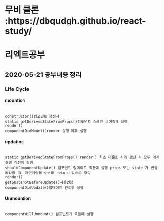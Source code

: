 <h1> 무비 클론 :https://dbqudgh.github.io/react-study/<h1>
  


<h1>리엑트공부</h1>

<h2>2020-05-21 공부내용 정리</h2>
<h3>Life Cycle</h3>

<h4>mountion</h4>
<pre><code>
constructor()컴포넌트 생성시
static getDerivedStateFromProps()컴포넌트 스크린 보여질때 실행
render()
componentDidMount()render 실행 이후 실행
</code></pre>


<h4>updating</h4>
<pre><code>
static getDerivedStateFromProps() render() 최초 마운트 시와 갱신 시 모두 에서 실행 직전에 실행
shouldComponentUpdate() 컴포넌트 업데이트 직전에 실행 props 또는 state 가 변경되었을 때, 재랜더링을 여부를 return 값으로 결정
render()
getSnapshotBeforeUpdate()사용안함
componentDidUpdate()업데이트 완료후 실행
</code></pre>



<h4>Unmountion</h4>
<pre><code>
componentWillUnmount() 컴포넌트가 죽을때 실행
</code></pre>
